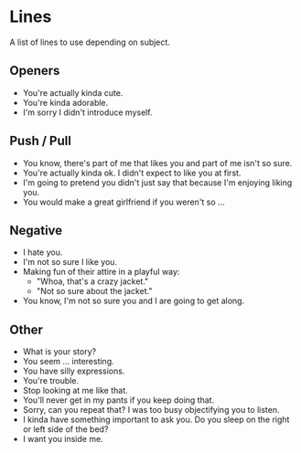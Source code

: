 # Lines

A list of lines to use depending on subject.

## Openers

* You're actually kinda cute.
* You're kinda adorable.
* I'm sorry I didn't introduce myself.

## Push / Pull

* You know, there's part of me that likes you and part of me isn't so sure.
* You're actually kinda ok. I didn't expect to like you at first.
* I'm going to pretend you didn't just say that because I'm enjoying liking you.
* You would make a great girlfriend if you weren't so ...

## Negative

* I hate you.
* I'm not so sure I like you.
* Making fun of their attire in a playful way:
  * "Whoa, that's a crazy jacket."
  * "Not so sure about the jacket."
* You know, I'm not so sure you and I are going to get along.

## Other

* What is your story?
* You seem ... interesting.
* You have silly expressions.
* You're trouble.
* Stop looking at me like that.
* You'll never get in my pants if you keep doing that.
* Sorry, can you repeat that? I was too busy objectifying you to listen.
* I kinda have something important to ask you. Do you sleep on the right or left side of the bed?
* I want you inside me. 

